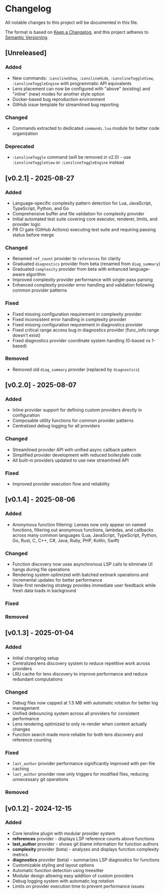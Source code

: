 # Changelog

All notable changes to this project will be documented in this file.

The format is based on [Keep a Changelog](https://keepachangelog.com/en/1.0.0/),
and this project adheres to [Semantic Versioning](https://semver.org/spec/v2.0.0.html).

## [Unreleased]

### Added
- New commands: `:LenslineShow`, `:LenslineHide`, `:LenslineToggleView`, `:LenslineToggleEngine` with programmatic API equivalents
- Lens placement can now be configured with "above" (existing) and "inline" (new) modes for another style option
- Docker-based bug reproduction environment
- GitHub issue template for streamlined bug reporting

### Changed
- Commands extracted to dedicated `commands.lua` module for better code organization

### Deprecated
- `:LenslineToggle` command (will be removed in v2.0) - use `:LenslineToggleView` or `:LenslineToggleEngine` instead

## [v0.2.1] - 2025-08-27

### Added
- Language-specific complexity pattern detection for Lua, JavaScript, TypeScript, Python, and Go
- Comprehensive buffer and file validation for complexity provider
- Initial automated test suite covering core executor, renderer, limits, and provider logic
- PR CI gate (GitHub Actions) executing test suite and requiring passing status before merge

### Changed
- Renamed `ref_count` provider to `references` for clarity
- Graduated `diagnostics` provider from beta (renamed from `diag_summary`)
- Graduated `complexity` provider from beta with enhanced language-aware algorithm
- Improved complexity provider performance with single-pass parsing
- Enhanced complexity provider error handling and validation following common provider patterns

### Fixed
- Fixed missing configuration requirement in complexity provider
- Fixed inconsistent error handling in complexity provider
- Fixed missing configuration requirement in diagnostics provider
- Fixed critical range access bug in diagnostics provider (func_info.range doesn't exist)
- Fixed diagnostics provider coordinate system handling (0-based vs 1-based)

### Removed
- Removed old `diag_summary` provider (replaced by `diagnostics`)

## [v0.2.0] - 2025-08-07

### Added
- Inline provider support for defining custom providers directly in configuration
- Composable utility functions for common provider patterns
- Centralized debug logging for all providers

### Changed
- Streamlined provider API with unified async callback pattern
- Simplified provider development with reduced boilerplate code
- All built-in providers updated to use new streamlined API

### Fixed
- Improved provider execution flow and reliability

## [v0.1.4] - 2025-08-06

### Added
- Anonymous function filtering: Lenses now only appear on named functions, filtering out anonymous functions, lambdas, and callbacks across many common languages (Lua, JavaScript, TypeScript, Python, Go, Rust, C, C++, C#, Java, Ruby, PHP, Kotlin, Swift)

### Changed
- Function discovery now uses asynchronous LSP calls to eliminate UI hangs during file operations
- Rendering system optimized with batched extmark operations and incremental updates for better performance
- Stale-first rendering strategy provides immediate user feedback while fresh data loads in background

### Fixed

### Removed

## [v0.1.3] - 2025-01-04

### Added
- Initial changelog setup
- Centralized lens discovery system to reduce repetitive work across providers
- LRU cache for lens discovery to improve performance and reduce redundant computations

### Changed
- Debug files now capped at 1.5 MB with automatic rotation for better log management
- Unified debouncing system across all providers for consistent performance
- Lens rendering optimized to only re-render when content actually changes
- Function search made more reliable for both lens discovery and reference counting

### Fixed
- `last_author` provider performance significantly improved with per-file caching
- `last_author` provider now only triggers for modified files, reducing unnecessary git operations

### Removed

## [v0.1.2] - 2024-12-15

### Added
- Core lensline plugin with modular provider system
- **references** provider - displays LSP reference counts above functions
- **last_author** provider - shows git blame information for function authors
- **complexity** provider (beta) - analyzes and displays function complexity metrics
- **diagnostics** provider (beta) - summarizes LSP diagnostics for functions
- Customizable styling and layout options
- Automatic function detection using treesitter
- Modular design allowing easy addition of custom providers
- Debug logging system with automatic log rotation
- Limits on provider execution time to prevent performance issues